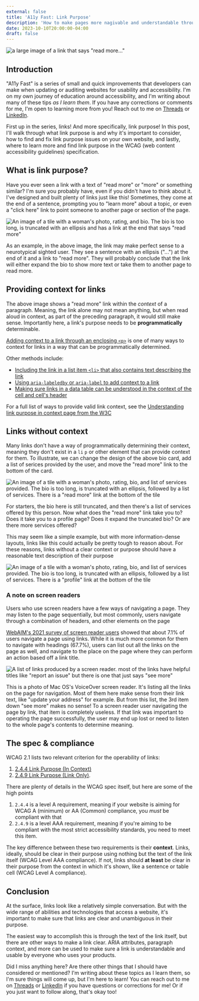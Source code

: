 ```yaml
---
external: false
title: 'A11y Fast: Link Purpose'
description: 'How to make pages more nagivable and understandable through descriptive and consistent links'
date: 2023-10-10T20:00:00-04:00
draft: false
---
```


![a large image of a link that says "read more..."](/images/blog/links-header.png)

## Introduction

"A11y Fast" is a series of small and quick improvements that developers can
make when updating or auditing websites for usability and accessibility. I'm on my
own journey of education around accessibility, and I'm writing about many of these
tips _as I learn them_. If you have any corrections or comments for me, I'm open to
learning more from you! Reach out to me on [Threads](https://threads.net/@jakedawkins) or [LinkedIn](https://www.linkedin.com/in/jakedawkins/).

First up in the series, links! And more specifically, link purpose! In this post,
I'll walk through what link purpose is and why it's important to consider, how
to find and fix link purpose issues on your own website, and lastly, where to learn
more and find link purpose in the WCAG (web content accessibility guidelines) specification.

## What is link purpose?

Have you ever seen a link with a text of "read more" or "more" or something similar?
I'm sure you probably have, even if you didn't have to think about it. I've designed
and built plenty of links just like this! Sometimes, they come at the end of a
sentence, prompting you to "learn more" about a topic, or even a "click here" link
to point someone to another page or section of the page.

![An image of a tile with a woman's photo, rating, and bio. The bio is too long, is truncated with an ellipsis and has a link at the end that says "read more"](/images/blog/links-truncated.png)

As an example, in the above image, the link may make perfect sense to a neurotypical
sighted user. They see a sentence with an ellipsis ("...") at the end of it and a
link to "read more". They will probably conclude that the link will either expand
the bio to show more text or take them to another page to read more.

## Providing context for links

The above image shows a "read more" link within the _context_ of a paragraph. Meaning,
the link alone may not mean anything, but when read aloud in context, as part of the
preceding paragraph, it would still make sense. Importantly here, a link's purpose
needs to be **programmatically** determinable.

[Adding context to a link through an enclosing `<p>`](https://www.w3.org/WAI/WCAG21/Techniques/html/H78.html)
is one of many ways to context for links in a way that can be programmatically determined.

Other methods include:

- [Including the link in a list item `<li>` that also contains text describing the link](https://www.w3.org/WAI/WCAG21/Techniques/html/H77.html)
- [Using `aria-labeledby` or `aria-label` to add context to a link](https://www.w3.org/WAI/WCAG21/Techniques/aria/ARIA7.html)
- [Making sure links in a data table can be understood in the context of the cell and cell's header](https://www.w3.org/WAI/WCAG21/Techniques/html/H79.html)

For a full list of ways to provide valid link context, see the [Understanding link purpose in context page from the W3C](https://www.w3.org/WAI/WCAG21/Understanding/link-purpose-in-context.html)

## Links without context

Many links don't have a way of programmatically determining their context, meaning
they don't exist in a `li` `p` or other element that can provide context for them.
To illustrate, we can change the design of the above bio card, add a list of
serices provided by the user, and move the "read more" link to the bottom of the card.

![An image of a tile with a woman's photo, rating, bio, and list of services provided. The bio is too long, is truncated with an ellipsis, followed by a list of services. There is a "read more" link at the bottom of the tile](/images/blog/links-no-context.png)

For starters, the bio here is still truncated, and then there's a list of services
offered by this person. Now what does the "read more" link take you to? Does it take
you to a profile page? Does it expand the truncated bio? Or are there more services
offered?

This may seem like a simple example, but with more information-dense layouts, links like this
could actually be pretty tough to reason about. For these reasons, links without a
clear context or purpose should have a reasonable text description of their purpose

![An image of a tile with a woman's photo, rating, bio, and list of services provided. The bio is too long, is truncated with an ellipsis, followed by a list of services. There is a "profile" link at the bottom of the tile](/images/blog/links-clear-purpose.png)

### A note on screen readers

Users who use screen readers have a few ways of navigating a page. They may listen
to the page sequentially, but most commonly, users navigate through a combination
of headers, and other elements on the page

[WebAIM's 2021 survey of screen reader users](https://webaim.org/projects/screenreadersurvey9/)
showed that about 7.1% of users navigate a page using links. While it is much more
common for them to navigate with headings (67.7%), users can list out all the
links on the page as well, and navigate to the place on the page where they can
perform an action based off a link title.

![A list of links produced by a screen reader. most of the links have helpful titles like "report an issue" but there is one that just says "see more"](/images/blog/links-list.png)

This is a photo of Mac OS's VoiceOver screen reader. It's listing all the links
on the page for navigation. Most of them here make sense from their link text, like
"update your address" for example. But from this list, the 3rd item down "see more"
makes no sense! To a screen reader user navigating the page by link, that item is
completely useless. If that link was important to operating the page successfully,
the user may end up lost or need to listen to the whole page's contents to determine
meaning.

## The spec & compliance

WCAG 2.1 lists two relevant criterion for the operability of links:

1. [2.4.4 Link Purpose (In Context)](https://www.w3.org/WAI/WCAG21/quickref/#link-purpose-in-context)
2. [2.4.9 Link Purpose (Link Only)](https://www.w3.org/WAI/WCAG21/quickref/#link-purpose-link-only).

There are plenty of details in the WCAG spec itself, but here are some of the high points

1. `2.4.4` is a level A requirement, meaning if your website is aiming for WCAG A (minimum)
   or AA (Common) compliance, you _must_ be compliant with that
2. `2.4.9` is a level AAA requirement, meaning if you're aiming to be compliant with
   the most strict accessibility standards, you need to meet this item.

The key difference between these two requirements is their **context**. Links, ideally,
should be clear in their purpose using nothing but the text of the link itself (WCAG Level AAA compliance).
If not, links should **at least** be clear in their purpose from the context in
which it's shown, like a sentence or table cell (WCAG Level A compliance).

## Conclusion

At the surface, links look like a relatively simple conversation. But with the wide
range of abilities and technologies that access a website, it's important to make
sure that links are clear and unambiguous in their purpose.

The easiest way to accomplish this is through the text of the link itself, but there
are other ways to make a link clear. ARIA attributes, paragraph context, and more
can be used to make sure a link is understandable and usable by everyone who uses
your products.

Did I miss anything here? Are there other things that I should have considered or
mentioned? I'm writing about these topics as I learn them, so I'm sure things will
come up, but I'm here to learn! You can reach out to me on [Threads](https://threads.net/@jakedawkins)
or [LinkedIn](https://www.linkedin.com/in/jakedawkins/) if you have questions or
corrections for me! Or if you just want to follow along, that's okay too!
